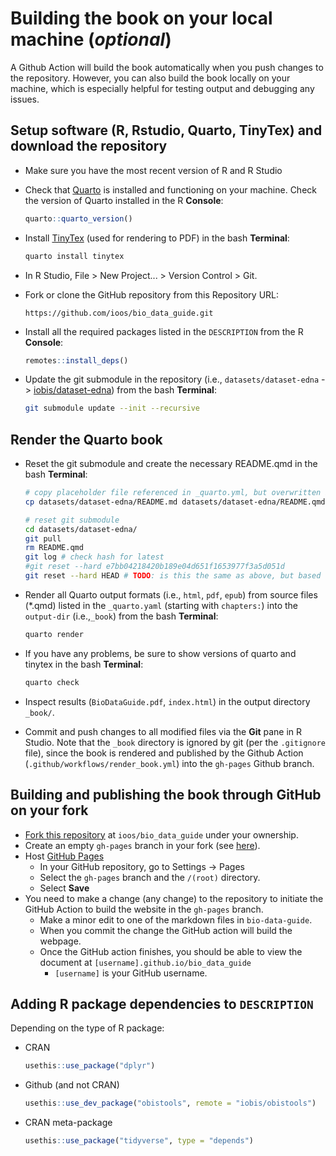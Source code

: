 # Building the book on your local machine (_optional_)

A Github Action will build the book automatically when you push changes to the repository. However, you can also build the book locally on your machine, which is especially helpful for testing output and debugging any issues.

## Setup software (R, Rstudio, Quarto, TinyTex) and download the repository

* Make sure you have the most recent version of R and R Studio

* Check that [Quarto](https://quarto.org/docs/get-started/) is installed and functioning on your machine. Check the version of Quarto installed in the R **Console**:
  ```r
  quarto::quarto_version()
  ```

* Install [TinyTex](https://yihui.org/tinytex/) (used for rendering to PDF) in the bash **Terminal**:
  ```bash
  quarto install tinytex
  ```

* In R Studio, File > New Project... > Version Control > Git.

* Fork or clone the GitHub repository from this Repository URL: 
  ```
  https://github.com/ioos/bio_data_guide.git
  ```

* Install all the required packages listed in the `DESCRIPTION` from the R **Console**:
  ```r
  remotes::install_deps()
  ```

* Update the git submodule in the repository (i.e., `datasets/dataset-edna` -> [iobis/dataset-edna](https://github.com/iobis/dataset-edna)) from the bash **Terminal**:
  ```bash
  git submodule update --init --recursive
  ```
  
## Render the Quarto book

* Reset the git submodule and create the necessary README.qmd in the bash **Terminal**:
  ```bash
  # copy placeholder file referenced in _quarto.yml, but overwritten by lib/pre-render.R
  cp datasets/dataset-edna/README.md datasets/dataset-edna/README.qmd
  
  # reset git submodule
  cd datasets/dataset-edna/
  git pull
  rm README.qmd 
  git log # check hash for latest
  #git reset --hard e7bb04218420b189e04d651f1653977f3a5d051d
  git reset --hard HEAD # TODO: is this the same as above, but based on latest?
  ```
  
* Render all Quarto output formats (i.e., `html`, `pdf`, `epub`) from source files (\*.qmd) listed in the `_quarto.yaml` (starting with `chapters:`) into the `output-dir` (i.e.,`_book`)  from the bash **Terminal**:
  ```bash
  quarto render
  ```

* If you have any problems, be sure to show versions of quarto and tinytex in the bash **Terminal**:
  ```bash
  quarto check
  ```
  
* Inspect results (`BioDataGuide.pdf`, `index.html`) in the output directory `_book/`.

* Commit and push changes to all modified files via the **Git** pane in R Studio. Note that the `_book` directory is ignored by git (per the `.gitignore` file), since the book is rendered and published by the Github Action (`.github/workflows/render_book.yml`) into the `gh-pages` Github branch.

## Building and publishing the book through GitHub on your fork

* [Fork this repository](https://docs.github.com/en/pull-requests/collaborating-with-pull-requests/working-with-forks/fork-a-repo) at `ioos/bio_data_guide` under your ownership.
* Create an empty `gh-pages` branch in your fork (see [here](https://jiafulow.github.io/blog/2020/07/09/create-gh-pages-branch-in-existing-repo/)).
* Host [GitHub Pages](https://pages.github.com/)
  * In your GitHub repository, go to Settings -> Pages
  * Select the `gh-pages` branch and the `/(root)` directory.
  * Select **Save**
* You need to make a change (any change) to the repository to initiate the GitHub Action to
  build the website in the `gh-pages` branch.
  * Make a minor edit to one of the markdown files in `bio-data-guide`.
  * When you commit the change the GitHub action will build the webpage.
  * Once the GitHub action finishes, you should be able to view the document at
  `[username].github.io/bio_data_guide`
    * `[username]` is your GitHub username.

## Adding R package dependencies to `DESCRIPTION`

Depending on the type of R package:

* CRAN
  ```r
  usethis::use_package("dplyr")
  ```
  
* Github (and not CRAN)
  ```r
  usethis::use_dev_package("obistools", remote = "iobis/obistools")
  ```
  
* CRAN meta-package
  ```r
  usethis::use_package("tidyverse", type = "depends")
  ```
